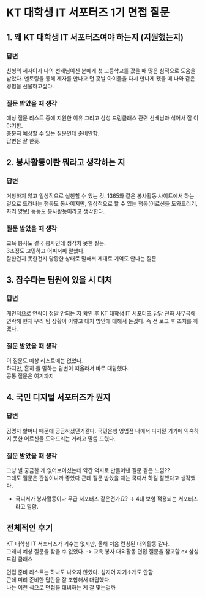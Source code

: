 # KT 대학생 IT 서포터즈 1기 면접 질문

## 1. 왜 KT 대학생 IT 서포터즈여야 하는지 (지원했는지)
### 답변
친형의 제자이자 나의 선배님이신 분에게 첫 고등학교를 갔을 때 많은 심적으로 도움을 받았다. 멘토링을 통해 제자를 만나고 먼 훗날 아이들을 다시 만나게 됐을 때 나와 같은 경험을 선물하고싶다.

### 질문 받았을 때 생각
예상 질문 리스트 중에 지원한 이유 그리고 삼성 드림클래스 관련 선배님과 섞어서 잘 이야기함.   
충분히 예상할 수 있는 질문인데 준비안함.   
답변은 잘 한듯.
    
## 2. 봉사활동이란 뭐라고 생각하는 지
### 답변
거창하지 않고 일상적으로 실천할 수 있는 것.
1365와 같은 봉사활동 사이트에서 하는 겉으로 드러나는 행동도 봉사이지만, 일상적으로 할 수 있는 행동(어르신들 도와드리기, 자리 양보) 등등도 봉사활동이라고 생각한다.

### 질문 받았을 때 생각
교육 봉사도 결국 봉사인데 생각치 못한 질문.   
3초정도 고민하고 어찌저찌 말했다.   
잘한건지 못한건지 당황한 상태로 말해서 제대로 기억도 안나는 질문
  
## 3. 잠수타는 팀원이 있을 시 대처
### 답변
개인적으로 연락이 정말 안되는 지 확인 후 KT 대학생 IT 서포터즈 담당 전화 사무국에 연락해 현재 우리 팀 상황이 이렇고 대처 방안에 대해서 듣겠다. 즉 선 보고 후 조치를 하겠다.   
    
### 질문 받았을 때 생각
이 질문도 예상 리스트에는 없었다.   
하지만, 흔히 들 말하는 답변이 떠올라서 바로 대답했다.   
공통 질문은 여기까지


## 4. 국민 디지털 서포터즈가 뭔지
### 답변

김명자 할머니 때문에 궁금하셨던거같다. 국민은행 영업점 내에서 디지털 기기에 익숙하지 못한 어르신들 도와드리는 거라고 말씀 드렸다.

### 질문 받았을 때 생각
그냥 별 궁금한 게 없어보이셨는데 약간 억지로 만들어낸 질문 같은 느낌??   
그래도 질문은 관심이니까 좋았다
근데 질문 받았을 때는 국디서 하길 잘했다고 생각했다.


- 국디서가 봉사활동이나 무급 서포터즈 같은건가요? → 4대 보험 적용되는 서포터즈라고 말함.

## 전체적인 후기

KT 대학생 IT 서포터즈가 기수는 없지만, 올해 처음 런칭된 대외활동 같다.   
그래서 예상 질문을 찾을 수 없었다. -> 교육 봉사 대외활동 면접 질문을 참고함 ex 삼성 드림 클래스   

면접 준비 리스트는 하나도 나오지 않았다. 심지어 자기소개도 안함   
근데 미리 준비한 답안을 잘 조합해서 대답했다.   
나는 이런 식으로 면접을 대비하는 게 잘 맞는걸까
